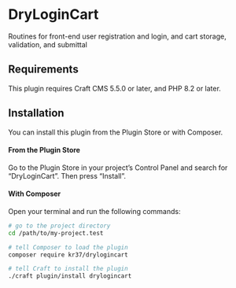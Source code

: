 # DryLoginCart

Routines for front-end user registration and login, and cart storage, validation, and submittal

## Requirements

This plugin requires Craft CMS 5.5.0 or later, and PHP 8.2 or later.

## Installation

You can install this plugin from the Plugin Store or with Composer.

#### From the Plugin Store

Go to the Plugin Store in your project’s Control Panel and search for “DryLoginCart”. Then press “Install”.

#### With Composer

Open your terminal and run the following commands:

```bash
# go to the project directory
cd /path/to/my-project.test

# tell Composer to load the plugin
composer require kr37/drylogincart

# tell Craft to install the plugin
./craft plugin/install drylogincart
```
